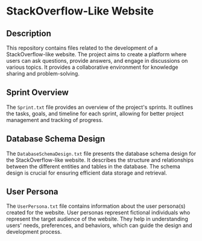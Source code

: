 # StackOverflow-Like Website

## Description

This repository contains files related to the development of a StackOverflow-like website. The project aims to create a platform where users can ask questions, provide answers, and engage in discussions on various topics. It provides a collaborative environment for knowledge sharing and problem-solving.

## Sprint Overview

The `Sprint.txt` file provides an overview of the project's sprints. It outlines the tasks, goals, and timeline for each sprint, allowing for better project management and tracking of progress.

## Database Schema Design

The `DatabaseSchemaDesign.txt` file presents the database schema design for the StackOverflow-like website. It describes the structure and relationships between the different entities and tables in the database. The schema design is crucial for ensuring efficient data storage and retrieval.

## User Persona

The `UserPersona.txt` file contains information about the user persona(s) created for the website. User personas represent fictional individuals who represent the target audience of the website. They help in understanding users' needs, preferences, and behaviors, which can guide the design and development process.



